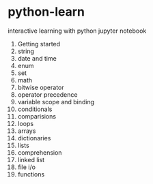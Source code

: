 # python-learn

interactive learning with python jupyter notebook 

1. Getting started
2. string
3. date and time
4. enum
5. set
6. math
7. bitwise operator
8. operator precedence
9. variable scope and binding
10. conditionals
11. comparisions
12. loops
13. arrays
14. dictionaries
15. lists
16. comprehension
17. linked list
18. file i/o
19. functions